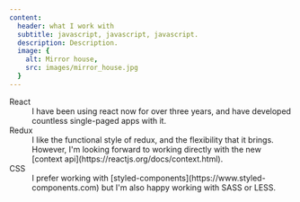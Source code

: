```yaml
---
content:
  header: what I work with
  subtitle: javascript, javascript, javascript.
  description: Description.
  image: {
    alt: Mirror house,
    src: images/mirror_house.jpg
  }
---
```


<dl>
  <dt>React</dt>
  <dd>I have been using react now for over three years, and have developed countless single-paged apps with it.</dd>
  <dt>Redux</dt>
  <dd>I like the functional style of redux, and the flexibility that it brings. However, I'm looking forward to working directly with the new [context api](https://reactjs.org/docs/context.html).</dd>
  <dt>CSS</dt>
  <dd>I prefer working with [styled-components](https://www.styled-components.com) but I'm also happy working with SASS or LESS.</dd>
</dl>
